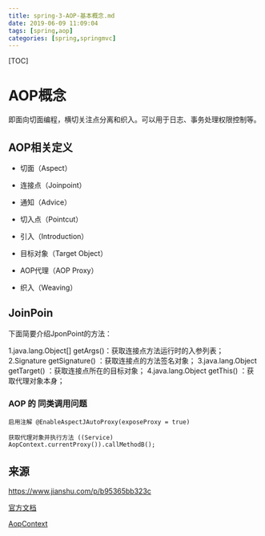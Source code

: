 ```yaml
---
title: spring-3-AOP-基本概念.md
date: 2019-06-09 11:09:04
tags: [spring,aop]
categories: [spring,springmvc]
---
```


[TOC]

<!--more-->

# AOP概念

即面向切面编程，横切关注点分离和织入。可以用于日志、事务处理权限控制等。

## AOP相关定义

- 切面（Aspect）
- 连接点（Joinpoint）
- 通知（Advice）
- 切入点（Pointcut）

- 引入（Introduction）
- 目标对象（Target Object）
- AOP代理（AOP Proxy）
- 织入（Weaving）

## JoinPoin 

下面简要介绍JponPoint的方法：

1.java.lang.Object[] getArgs()：获取连接点方法运行时的入参列表；
2.Signature getSignature() ：获取连接点的方法签名对象；
3.java.lang.Object getTarget() ：获取连接点所在的目标对象；
4.java.lang.Object getThis() ：获取代理对象本身；


### AOP 的 同类调用问题

```
启用注解 @EnableAspectJAutoProxy(exposeProxy = true)
  
获取代理对象并执行方法 ((Service) AopContext.currentProxy()).callMethodB();  
```



## 来源

[](http://www.importnew.com/28342.html)
[](http://www.uml.org.cn/j2ee/201301102.asp)

https://www.jianshu.com/p/b95365bb323c

[官方文档](https://docs.spring.io/spring/docs/current/spring-framework-reference/core.html#aop)

[AopContext](https://www.threeperson.com/users/zld406504302/articles/2073)